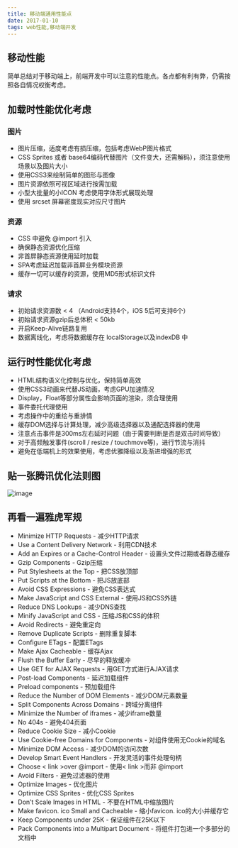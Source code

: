 ```yaml
---
title: 移动端通用性能点
date: 2017-01-10
tags: web性能,移动端开发
---
```

## 移动性能

简单总结对于移动端上，前端开发中可以注意的性能点。各点都有利有弊，仍需按照各自情况权衡考虑。

## 加载时性能优化考虑

### 图片

*   图片压缩，适度考虑有损压缩，包括考虑WebP图片格式
*   CSS Sprites 或者 base64编码代替图片（文件变大，还需解码），须注意使用场景以及图片大小
*   使用CSS3来绘制简单的图形与图像
*   图片资源依照可视区域进行按需加载
*   小型大批量的小ICON 考虑使用字体形式展现处理
*   使用 srcset 屏幕密度现实对应尺寸图片

### 资源

*   CSS 中避免 @import 引入
*   确保静态资源优化压缩
*   非首屏静态资源使用延时加载
*   SPA考虑延迟加载非首屏业务模块资源
*   缓存一切可以缓存的资源，使用MD5形式标识文件

### 请求

*   初始请求资源数 < 4 （Android支持4个，iOS 5后可支持6个）
*   初始请求资源gzip后总体积 < 50kb
*   开启Keep-Alive链路复用
*   数据离线化，考虑将数据缓存在 localStorage以及indexDB 中

## 运行时性能优化考虑

*   HTML结构语义化控制与优化，保持简单高效
*   使用CSS3动画来代替JS动画，考虑GPU加速情况
*   Display，Float等部分属性会影响页面的渲染，须合理使用
*   事件委托代理使用
*   考虑操作中的重绘与重排情
*   缓存DOM选择与计算处理，减少高级选择器以及通配选择器的使用
*   注意点击事件是300ms左右延时问题（由于需要判断是否是双击时间导致）
*   对于高频触发事件(scroll / resize / touchmove等)，进行节流与消抖
*   避免在低端机上的效果使用，考虑优雅降级以及渐进增强的形式

## 贴一张腾讯优化法则图

![image](https://isux.tencent.com/wp-content/uploads/2015/01/20150108170945527.png)

## 再看一遍雅虎军规

*   Minimize HTTP Requests - 减少HTTP请求
*   Use a Content Delivery Network - 利用CDN技术
*   Add an Expires or a Cache-Control Header - 设置头文件过期或者静态缓存
*   Gzip Components - Gzip压缩
*   Put Stylesheets at the Top - 把CSS放顶部
*   Put Scripts at the Bottom - 把JS放底部
*   Avoid CSS Expressions - 避免CSS表达式
*   Make JavaScript and CSS External - 使用JS和CSS外链
*   Reduce DNS Lookups - 减少DNS查找
*   Minify JavaScript and CSS - 压缩JS和CSS的体积
*   Avoid Redirects - 避免重定向
*   Remove Duplicate Scripts - 删除重复脚本
*   Configure ETags - 配置ETags
*   Make Ajax Cacheable - 缓存Ajax
*   Flush the Buffer Early - 尽早的释放缓冲
*   Use GET for AJAX Requests - 用GET方式进行AJAX请求
*   Post-load Components - 延迟加载组件
*   Preload components - 预加载组件
*   Reduce the Number of DOM Elements - 减少DOM元素数量
*   Split Components Across Domains - 跨域分离组件
*   Minimize the Number of iframes - 减少iframe数量
*   No 404s - 避免404页面
*   Reduce Cookie Size - 减小Cookie
*   Use Cookie-free Domains for Components - 对组件使用无Cookie的域名
*   Minimize DOM Access - 减少DOM的访问次数
*   Develop Smart Event Handlers - 开发灵活的事件处理句柄
*   Choose < link >over @import - 使用< link >而非 @import
*   Avoid Filters - 避免过滤器的使用
*   Optimize Images - 优化图片
*   Optimize CSS Sprites - 优化CSS Sprites
*   Don’t Scale Images in HTML - 不要在HTML中缩放图片
*   Make favicon. ico Small and Cacheable - 缩小favicon. ico的大小并缓存它
*   Keep Components under 25K - 保证组件在25K以下
*   Pack Components into a Multipart Document - 将组件打包进一个多部分的文档中